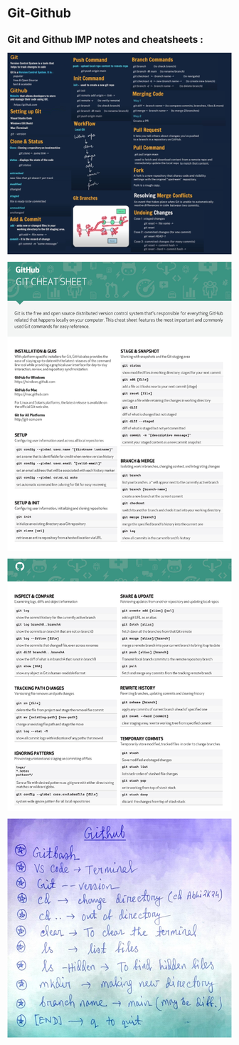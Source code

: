 # Git-Github
## Git and Github IMP notes and cheatsheets :
![logo](https://github.com/abhigyan31/Git-Github/blob/main/1.git%20github.jpg)

![logo](https://github.com/abhigyan31/Git-Github/blob/main/2.jpg)

![logo](https://github.com/abhigyan31/Git-Github/blob/main/3.jpg)

![logo](https://github.com/abhigyan31/Git-Github/blob/main/4.jpg)
